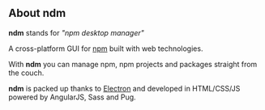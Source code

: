 ## About ndm

**ndm** stands for _"npm desktop manager"_ 

A cross-platform GUI for [npm](https://npmjs.com/) built with web technologies.

With **ndm** you can manage npm, npm projects and packages straight from the couch.

**ndm** is packed up thanks to [Electron](https://github.com/electron/electron) and developed in HTML/CSS/JS powered by AngularJS, Sass and Pug.


